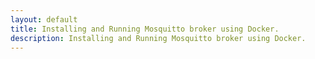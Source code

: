 ```yaml
---
layout: default
title: Installing and Running Mosquitto broker using Docker.
description: Installing and Running Mosquitto broker using Docker.
---
```



